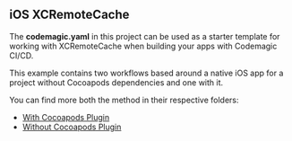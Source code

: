 ## iOS XCRemoteCache 

The **codemagic.yaml** in this project can be used as a starter template for working with XCRemoteCache when building your apps with Codemagic CI/CD.

This example contains two workflows based around a native iOS app for a project without Cocoapods dependencies and one with it.

You can find more both the method in their respective folders: 

- [With Cocoapods Plugin](https://github.com/codemagic-ci-cd/codemagic-sample-projects/tree/main/ios/ios-xcremotecache-demo-project/with-cocoapods-plugin)
- [Without Cocoapods Plugin](https://github.com/codemagic-ci-cd/codemagic-sample-projects/tree/main/ios/ios-xcremotecache-demo-project/without-cocoapods-plugin)
